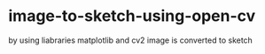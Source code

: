 # image-to-sketch-using-open-cv
by using liabraries matplotlib and cv2 image is converted to sketch
